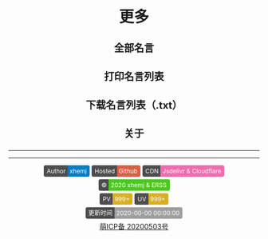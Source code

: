 <strong><style>.github-badge{display:inline-block;border-radius:4px;text-shadow:none;font-size:12px;color:#fff;line-height:15px;background-color:#ABBAC3;margin-bottom:5px;}.github-badge .badge-subject{display:inline-block;background-color:#4D4D4D;padding:4px 4px 4px 6px;border-top-left-radius:4px;border-bottom-left-radius:4px;}.github-badge .badge-value{display:inline-block;padding:4px 6px 4px 4px;border-top-right-radius:4px;border-bottom-right-radius:4px;}.github-badge .bg-brightgreen{background-color:#4DC820 !important;}.github-badge .bg-orange{background-color:#FFA500 !important;}.github-badge .bg-yellow{background-color:#D8B024 !important;}.github-badge .bg-blueviolet{background-color:#8833D7 !important;}.github-badge .bg-pink{background-color:#F26BAE !important;}.github-badge .bg-red{background-color:#e05d44 !important;}.github-badge .bg-blue{background-color:#007EC6 !important;}.github-badge .bg-lightgrey{background-color:#9F9F9F !important;}.github-badge .bg-grey,.github-badge .bg-gray{background-color:#555 !important;}.github-badge .bg-lightgrey,.github-badge .bg-lightgray{background-color:#9f9f9f !important;}</style>
<div style="text-align: center" class="mdui-ripple">
<style>h1{font-size:30px}h3{font-size:20px}</style>
    <h1>更多</h1>
    <h3><a onclick="my.md_all()">全部名言</a></h3> 
    <h3><a onclick="my.print()">打印名言列表</a></h3> 
    <h3><a onclick="my.download()">下载名言列表（.txt）</a></h3> 
    <h3><a onclick="my.about()">关于</a></h3> 
</div></strong>

---

<div id="twikoo"></div>

---

<script async src="//busuanzi.ibruce.info/busuanzi/2.3/busuanzi.pure.mini.js"></script>
<div style="text-align: center" class="mdui-ripple">
<div class="github-badge" title="作者就是我啦！！"><span class="badge-subject">Author</span><span class="badge-value bg-blue">xhemj</span></div> 
<div class="github-badge" title="速度还可以吧？"><span class="badge-subject">Hosted</span><span class="badge-value bg-red"><span id="host">Github</span></span></div>
<div class="github-badge" title="Jsdelivr的静态文件加速和Cloudflare的部分页面加速"><span class="badge-subject">CDN</span><span class="badge-value bg-pink">Jsdelivr & Cloudflare</span></div>
<div class="github-badge" title="ERSS~~~"><span class="badge-subject">&copy;</span><span class="badge-value bg-brightgreen">2020 xhemj & ERSS</span></div>
</br>
<div class="github-badge" title="多来看看呀！"><span class="badge-subject">PV</span><span class="badge-value bg-yellow"><span id="busuanzi_value_site_pv">999+</span></span></div>
<div class="github-badge" title="还是挺多人来的"><span class="badge-subject">UV</span><span class="badge-value bg-yellow"><span id="busuanzi_value_site_uv">999+</span></span></div>
</br>
<div class="github-badge" title="会慢慢更新的"><span class="badge-subject">更新时间</span><span class="badge-value bg-lightgrey"><span id="uptime">2020-00-00 00:00:00</span></span></div>
</br>
<a href="https://icp.gov.moe" target="_blank">萌ICP备 </a><a href="https://icp.gov.moe/?keyword=20200503" target="_blank"> 20200503号</a>
</div>
<script>
var domain_list = {
    "i.xhemj.eu.org":"Cloudflare & 阿里云香港oss",
    "www.xhemj.eu.org":"阿里云香港OSS",
    "xhemj.eu.org":"阿里云香港OSS",
    "www.xhemj.ink":"阿里云香港OSS",
    "xhemj.ink":"阿里云香港OSS",
    "mingyan.js.org":"Vercel",
    "mingyan.now.sh":"Vercel",
    "mingyan.xhemj.now.sh":"Vercel",
    "xhemj.oss-cn-hongkong.aliyuncs.com":"阿里云香港OSS",
    "cn.mingyan.js.org":"Coding Pages",
    "xhemj.github.io":"Github Pages",
    "127.0.0.1":"本地"
};
$("#host").text(domain_list[location.hostname]);
twikoo.init({ envId: 'xhemj-0gjckebwf7276129' });
function tk() {
    $(".tk-footer").html(`Powered by <a href="https://twikoo.js.org" target="_blank" rel="nofollow">Twikoo</a></br>&copy; 2020 <a href="https://mingyan.js.org">ERSS名言</a></div>`);
    $(".tk-avatar-img").each(function(){
        $(this).attr("src",$(this).attr("src").replace(/gravatar.loli.net/g,"s-sh-1943-gravatar.oss.dogecdn.com"))
    })
};
$.get("https://api.github.com/repos/xhemj/mingyan", function (data) {
    var a = data["updated_at"];
    a = a.split("T");
    var time = a[1];
    time = time.split(":");
    var h = time[0] * 1 + 8;
    var min = time[1];
    if (h.length = 1) {
        var h = "0" + h
    };
    var s = time[2].split("Z")[0];
    var ut = a[0] + " " + h + ":" + min + ":" + s;
    $("#uptime").text(ut);
    console.log(ut);
});
setTimeout(tk,100);
</script>